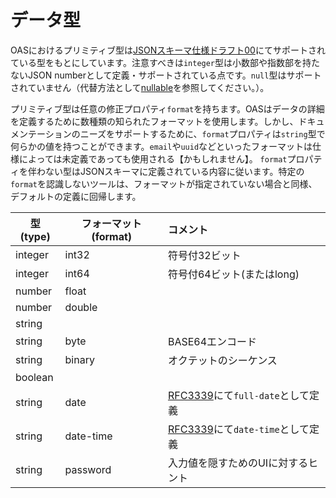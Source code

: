 # データ型

OASにおけるプリミティブ型は[JSONスキーマ仕様ドラフト00](https://tools.ietf.org/html/draft-wright-json-schema-00#section-4.2)にてサポートされている型をもとにしています。注意すべきは``integer``型は小数部や指数部を持たないJSON numberとして定義・サポートされている点です。``null``型はサポートされていません（代替方法として[nullable](Schema/SchemaObject.html)を参照してください。）。

プリミティブ型は任意の修正プロパティ``format``を持ちます。OASはデータの詳細を定義するために数種類の知られたフォーマットを使用します。しかし、ドキュメンテーションのニーズをサポートするために、``format``プロパティは``string``型で何らかの値を持つことができます。``email``や``uuid``などといったフォーマットは仕様によっては未定義であっても使用される【かもしれません】。 ``format``プロパティを伴わない型はJSONスキーマに定義されている内容に従います。特定の``format``を認識しないツールは、フォーマットが指定されていない場合と同様、デフォルトの定義に回帰します。

| 型(type) | フォーマット(format) | コメント |
|---|---|:--|
| integer | int32 | 符号付32ビット |
| integer | int64 | 符号付64ビット(またはlong)  |
| number | float |   |
| number | double |   |
| string |   |   |
| string | byte | BASE64エンコード |
| string | binary | オクテットのシーケンス |
| boolean |   |   |
| string | date | [RFC3339](https://xml2rfc.ietf.org/public/rfc/html/rfc3339.html#anchor14)にて``full-date``として定義 |
| string | date-time | [RFC3339](https://xml2rfc.ietf.org/public/rfc/html/rfc3339.html#anchor14)にて``date-time``として定義 |
| string | password | 入力値を隠すためのUIに対するヒント |
